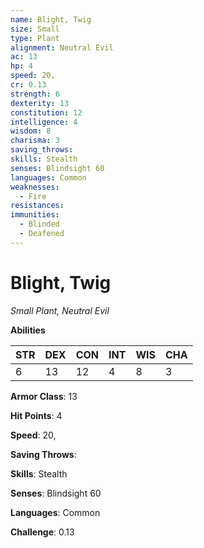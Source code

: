 ```yaml
---
name: Blight, Twig
size: Small
type: Plant
alignment: Neutral Evil
ac: 13
hp: 4
speed: 20,
cr: 0.13
strength: 6
dexterity: 13
constitution: 12
intelligence: 4
wisdom: 8
charisma: 3
saving_throws: 
skills: Stealth
senses: Blindsight 60
languages: Common
weaknesses:
  - Fire
resistances:
immunities:
  - Blinded
  - Deafened
---
```


# Blight, Twig

*Small Plant, Neutral Evil*

**Abilities**

| STR | DEX | CON | INT | WIS | CHA |
| --- | --- | --- | --- | --- | --- |
| 6 | 13 | 12 | 4 | 8 | 3 |

**Armor Class**: 13

**Hit Points**: 4

**Speed**: 20,

**Saving Throws**: 

**Skills**: Stealth

**Senses**: Blindsight 60

**Languages**: Common

**Challenge**: 0.13

